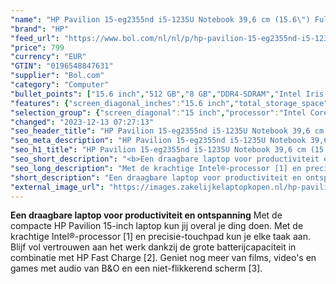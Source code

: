 ```yaml
---
"name": "HP Pavilion 15-eg2355nd i5-1235U Notebook 39,6 cm (15.6\") Full HD Intel® Core™ i5 8 GB DDR4-SDRAM 512 GB SSD Wi-Fi 6 (802.11ax) Windows 11 Home Blauw"
"brand": "HP"
"feed_url": "https://www.bol.com/nl/nl/p/hp-pavilion-15-eg2355nd-i5-1235u-notebook-39-6-cm-full-hd-intel-core-i5-8-gb-ddr4-sdram-512-gb-ssd-wi-fi-6-windows-11-home-blauw/9300000097043845"
"price": 799
"currency": "EUR"
"GTIN": "0196548847631"
"supplier": "Bol.com"
"category": "Computer"
"bullet_points": ["15.6 inch","512 GB","8 GB","DDR4-SDRAM","Intel Iris Xe Graphics","Windows"]
"features": {"screen_diagonal_inches":"15.6 inch","total_storage_space":"512 GB","memory_size":"8 GB","memory_type":"DDR4-SDRAM","graphics_card":"Intel Iris Xe Graphics","operating_system":"Windows"}
"selection_group": {"screen_diagonal":"15 inch","processor":"Intel Core i5","changed_price_past_3_days":false,"product_family":"Pavilion 15"}
"changed": "2023-12-13 07:27:13"
"seo_header_title": "HP Pavilion 15-eg2355nd i5-1235U Notebook 39,6 cm (15.6\") Full HD Intel® Core™ i5 8 GB DDR4-SDRAM 512 GB SSD Wi-Fi 6 (802.11ax) Windows 11 Home Blauw"
"seo_meta_description": "HP Pavilion 15-eg2355nd i5-1235U Notebook 39,6 cm (15.6\") Full HD Intel® Core™ i5 8 GB DDR4-SDRAM 512 GB SSD Wi-Fi 6 (802.11ax) Windows 11 Home Blauw"
"seo_h1_title": "HP Pavilion 15-eg2355nd i5-1235U Notebook 39,6 cm (15.6\") Full HD Intel® Core™ i5 8 GB DDR4-SDRAM 512 GB SSD Wi-Fi 6 (802.11ax) Windows 11 Home Blauw"
"seo_short_description": "<b>Een draagbare laptop voor productiviteit en ontspanning</b> Met de compacte HP Pavilion 15-inch laptop kun jij overal je ding doen."
"seo_long_description": "Met de krachtige Intel®-processor [1] en precisie-touchpad kun je elke taak aan. Blijf vol vertrouwen aan het werk dankzij de grote batterijcapaciteit in combinatie met HP Fast Charge [2]. Geniet nog meer van films, video's en games met audio van B&O en een niet-flikkerend scherm [3]."
"short_description": "Een draagbare laptop voor productiviteit en ontspanning Met de compacte HP Pavilion 15-inch laptop kun jij overal je ding doen. Met de krachtige Intel®-processor [1] en precisie-touchpad kun je elke taak aan. Blijf vol vertrouwen aan het werk dankzij de grote batterijcapaciteit in combinatie met HP Fast Charge [2]. Geniet nog meer van films, video's en games met audio van B&O en een niet-flikkerend scherm [3]."
"external_image_url": "https://images.zakelijkelaptopkopen.nl/hp-pavilion-15-eg2355nd-i5-1235u-notebook-39-6-cm-full-hd-intel-core-i5-8-gb-ddr4-sdram-512-gb-ssd-wi-fi-6-windows-11-home-blauw.webp"
---
```


<b>Een draagbare laptop voor productiviteit en ontspanning</b> Met de compacte HP Pavilion 15-inch laptop kun jij overal je ding doen. Met de krachtige Intel®-processor [1] en precisie-touchpad kun je elke taak aan. Blijf vol vertrouwen aan het werk dankzij de grote batterijcapaciteit in combinatie met HP Fast Charge [2]. Geniet nog meer van films, video's en games met audio van B&O en een niet-flikkerend scherm [3].